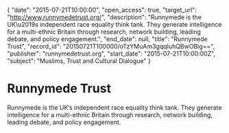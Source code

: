 {
  "date": "2015-07-21T10:00:00", 
  "open_access": true, 
  "target_url": "http://www.runnymedetrust.org/", 
  "description": "Runnymede is the UK\u2019s independent race equality think tank. They generate intelligence for a multi-ethnic Britain through research, network building, leading debate, and policy engagement.", 
  "end_date": null, 
  "title": "Runnymede Trust", 
  "record_id": "20150721T100000/oTzYMuAm3gqqIuhQBwOBig==", 
  "publisher": "runnymedetrust.org", 
  "start_date": "2015-07-21T10:00:00Z", 
  "subject": "Muslims, Trust and Cultural Dialogue"
}

# Runnymede Trust

Runnymede is the UK’s independent race equality think tank. They generate intelligence for a multi-ethnic Britain through research, network building, leading debate, and policy engagement.